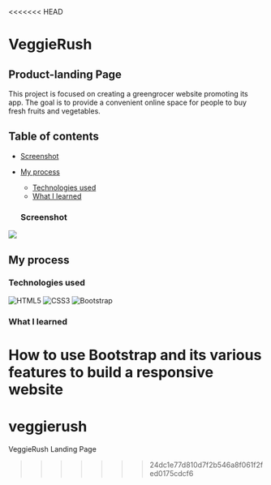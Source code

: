 <<<<<<< HEAD
# VeggieRush

## Product-landing Page

This project is focused on creating a greengrocer website promoting its app. The goal is to provide a convenient online space for people to buy fresh fruits and vegetables.

## Table of contents

- [Screenshot](#screenshot)
- [My process](#my-process)

  - [Technologies used](#technologies-used)
  - [What I learned](#what-i-learned)

  ### Screenshot

![](./images/screenshot.png)

## My process

### Technologies used

<div>

![HTML5](https://img.shields.io/badge/html5-%23E34F26.svg?style=for-the-badge&logo=html5&logoColor=white)
![CSS3](https://img.shields.io/badge/css3-%231572B6.svg?style=for-the-badge&logo=css3&logoColor=white)
![Bootstrap](https://img.shields.io/badge/bootstrap-%23563D7C.svg?style=for-the-badge&logo=bootstrap&logoColor=white)

</div>

### What I learned

How to use Bootstrap and its various features to build a responsive website
=======
# veggierush
VeggieRush Landing Page
>>>>>>> 24dc1e77d810d7f2b546a8f061f2fed0175cdcf6
